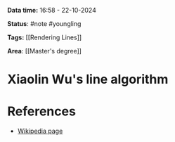 **Data time:** 16:58 - 22-10-2024

**Status**: #note #youngling 

**Tags:** [[Rendering Lines]]

**Area**: [[Master's degree]]
# Xiaolin Wu's line algorithm


# References
- [Wikipedia page](https://en.wikipedia.org/wiki/Xiaolin_Wu%27s_line_algorithm)